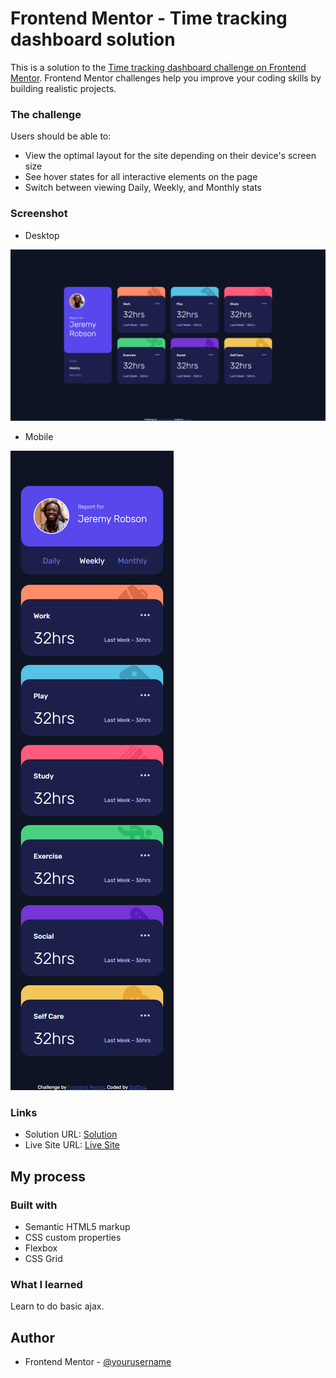 # Frontend Mentor - Time tracking dashboard solution

This is a solution to the [Time tracking dashboard challenge on Frontend Mentor](https://www.frontendmentor.io/challenges/time-tracking-dashboard-UIQ7167Jw). Frontend Mentor challenges help you improve your coding skills by building realistic projects. 

### The challenge

Users should be able to:

- View the optimal layout for the site depending on their device's screen size
- See hover states for all interactive elements on the page
- Switch between viewing Daily, Weekly, and Monthly stats

### Screenshot

- Desktop

![](ss/screencapture-127-0-0-1-5500-2021-11-24-16_31_22.png)

- Mobile

![](ss/127.0.0.1_5500_(375p).png)

### Links

- Solution URL: [Solution](https://your-solution-url.com)
- Live Site URL: [Live Site](https://your-live-site-url.com)

## My process

### Built with

- Semantic HTML5 markup
- CSS custom properties
- Flexbox
- CSS Grid

### What I learned

Learn to do basic ajax.

## Author

- Frontend Mentor - [@yourusername](https://www.frontendmentor.io/profile/SteffanVII)